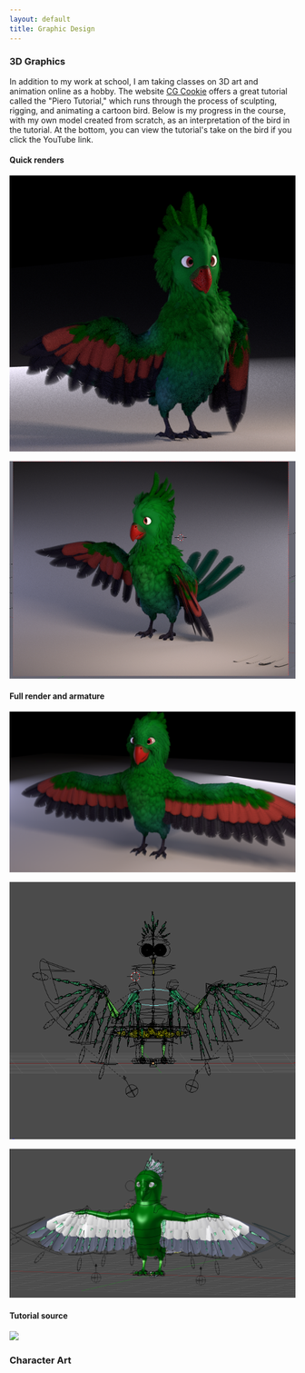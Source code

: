 ```yaml
---
layout: default
title: Graphic Design
---
```


### 3D Graphics

In addition to my work at school, I am taking classes on 3D art and animation online as a hobby. The website [CG Cookie](https://cgcookie.com/) offers a great tutorial called the "Piero Tutorial," which runs through the process of sculpting, rigging, and animating a cartoon bird. Below is my progress in the course, with my own model created from scratch, as an interpretation of the bird in the tutorial. At the bottom, you can view the tutorial's take on the bird if you click the YouTube link.

#### Quick renders 
![](assets/pieroCute.png)

![](assets/pieroSide.png)

#### Full render and armature
![](assets/pieroFull.png)

![](assets/pieroRig.png)

![](assets/pieroRigAndMesh.png)

#### Tutorial source
[![](https://img.youtube.com/vi/zHlsQSM0Pvc/0.jpg)](https://www.youtube.com/watch?v=zHlsQSM0Pvc)


### Character Art
